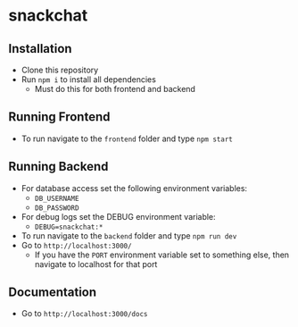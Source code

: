 # snackchat

## Installation

- Clone this repository
- Run `npm i` to install all dependencies
  - Must do this for both frontend and backend

## Running Frontend

- To run navigate to the `frontend` folder and type `npm start`

## Running Backend

- For database access set the following environment variables:
  - `DB_USERNAME`
  - `DB_PASSWORD`
- For debug logs set the DEBUG environment variable:
  - `DEBUG=snackchat:*`
- To run navigate to the `backend` folder and type `npm run dev`
- Go to `http://localhost:3000/`
  - If you have the `PORT` environment variable set to something else, then navigate to localhost for that port

## Documentation

- Go to `http://localhost:3000/docs`
